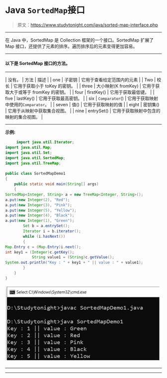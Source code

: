 # Java `SortedMap`接口

> 原文：<https://www.studytonight.com/java/sorted-map-interface.php>

* * *

在 Java 中，SortedMap 是 Collection 框架的一个接口。SortedMap 扩展了 Map 接口，还提供了元素的排序。遍历排序后的元素变得更加容易。

* * *

#### **以下是 SortedMap 接口的方法。**

* * *

| 没有。 | 方法 | 描述 |
| one | 子密钥 | 它用于查看给定范围内的元素 |
| Two | 校长 | 它用于获取小于 toKey 的密钥。 |
| three | 大小映射(K fromKey) | 它用于获取大于或等于 fromKey 的密钥。 |
| four | firstKey() | 它用于获取最低键。 |
| five | lastKey() | 它用于获取最高密钥。 |
| six | `Comparator`() | 它用于获取映射中使用的`Comparator`。 |
| seven | 值() | 它用于获取映射的值 |
| eight | 密钥集() | 它用于从映射中获取集合视图。 |
| nine | entrySet() | 它用于获取映射中包含的映射的集合视图。 |

* * *

**示例:**

```java
	 import java.util.Iterator; 
import java.util.Map; 
import java.util.Set; 
import java.util.SortedMap; 
import java.util.TreeMap; 

public class SortedMapDemo1
{ 
    public static void main(String[] args) 
    { 
SortedMap<Integer, String> a = new TreeMap<Integer, String>(); 
a.put(new Integer(2), "Red"); 
a.put(new Integer(3), "Pink"); 
a.put(new Integer(5), "Yellow"); 
a.put(new Integer(4), "Black"); 
a.put(new Integer(1), "Green"); 
        Set b = a.entrySet(); 
        Iterator i = b.iterator(); 
        while (i.hasNext()) 
        { 
Map.Entry c = (Map.Entry)i.next(); 
int key1 = (Integer)c.getKey(); 
            String value1 = (String)c.getValue(); 
System.out.println("Key : " + key1 + " || value : " + value1); 
        } 
    } 
} 

```

![sorted map example](img/c37082ff9edfc6b908484d670c448d2a.png)

* * *

* * *